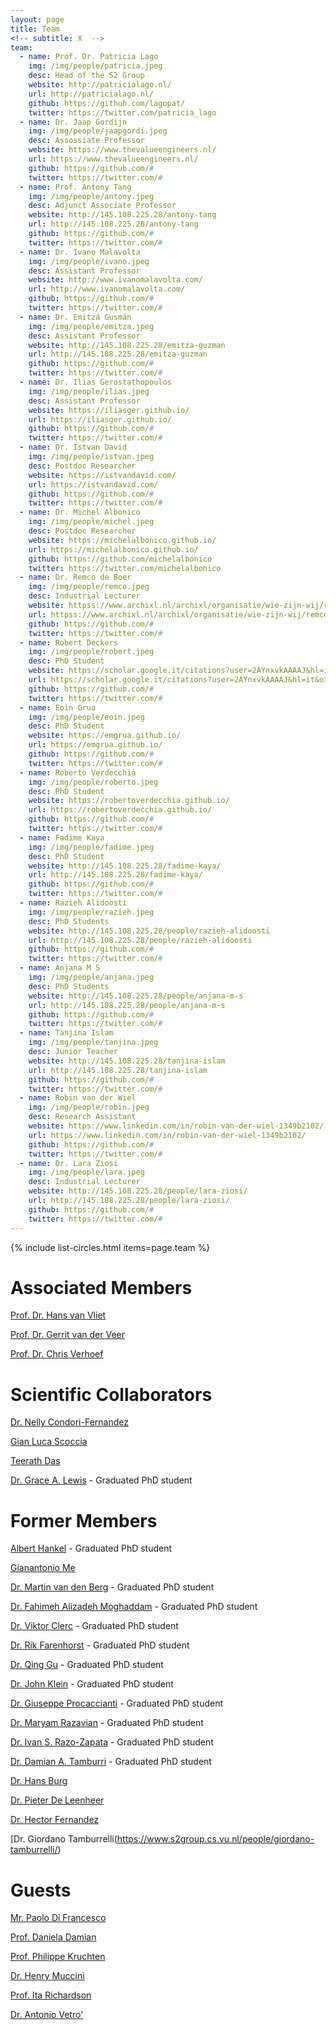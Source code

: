 ```yaml
---
layout: page
title: Team
<!-- subtitle: X  -->
team:
  - name: Prof. Dr. Patricia Lago
    img: /img/people/patricia.jpeg
    desc: Head of the S2 Group
    website: http://patricialago.nl/
    url: http://patricialago.nl/
    github: https://github.com/lagopat/
    twitter: https://twitter.com/patricia_lago
  - name: Dr. Jaap Gordijn
    img: /img/people/jaapgordi.jpeg
    desc: Assossiate Professor
    website: https://www.thevalueengineers.nl/
    url: https://www.thevalueengineers.nl/
    github: https://github.com/#
    twitter: https://twitter.com/#
  - name: Prof. Antony Tang
    img: /img/people/antony.jpeg
    desc: Adjunct Associate Professor
    website: http://145.108.225.28/antony-tang
    url: http://145.108.225.28/antony-tang
    github: https://github.com/#
    twitter: https://twitter.com/#
  - name: Dr. Ivano Malavolta
    img: /img/people/ivano.jpeg
    desc: Assistant Professor
    website: http://www.ivanomalavolta.com/
    url: http://www.ivanomalavolta.com/
    github: https://github.com/#
    twitter: https://twitter.com/#
  - name: Dr. Emitzá Gusmán
    img: /img/people/emitza.jpeg
    desc: Assistant Professor
    website: http://145.108.225.28/emitza-guzman
    url: http://145.108.225.28/emitza-guzman
    github: https://github.com/#
    twitter: https://twitter.com/#
  - name: Dr. Ilias Gerostathopoulos
    img: /img/people/ilias.jpeg
    desc: Assistant Professor
    website: https://iliasger.github.io/
    url: https://iliasger.github.io/
    github: https://github.com/#
    twitter: https://twitter.com/#
  - name: Dr. Istvan David
    img: /img/people/istvan.jpeg
    desc: Postdoc Researcher
    website: https://istvandavid.com/
    url: https://istvandavid.com/
    github: https://github.com/#
    twitter: https://twitter.com/#
  - name: Dr. Michel Albonico
    img: /img/people/michel.jpeg
    desc: Postdoc Researcher
    website: https://michelalbonico.github.io/
    url: https://michelalbonico.github.io/
    github: https://github.com/michelalbonico
    twitter: https://twitter.com/michelalbonico
  - name: Dr. Remco de Boer
    img: /img/people/remco.jpeg
    desc: Industrial Lecturer
    website: httpss://www.archixl.nl/archixl/organisatie/wie-zijn-wij/remco
    url: httpss://www.archixl.nl/archixl/organisatie/wie-zijn-wij/remco
    github: https://github.com/#
    twitter: https://twitter.com/#
  - name: Robert Deckers
    img: /img/people/robert.jpeg
    desc: PhD Student
    website: https://scholar.google.it/citations?user=2AYnxvkAAAAJ&hl=it&oi=ao
    url: https://scholar.google.it/citations?user=2AYnxvkAAAAJ&hl=it&oi=ao
    github: https://github.com/#
    twitter: https://twitter.com/#
  - name: Eoin Grua
    img: /img/people/eoin.jpeg
    desc: PhD Student
    website: https://emgrua.github.io/
    url: https://emgrua.github.io/
    github: https://github.com/#
    twitter: https://twitter.com/#
  - name: Roberto Verdecchia
    img: /img/people/roberto.jpeg
    desc: PhD Student
    website: https://robertoverdecchia.github.io/
    url: https://robertoverdecchia.github.io/
    github: https://github.com/#
    twitter: https://twitter.com/#
  - name: Fadime Kaya
    img: /img/people/fadime.jpeg
    desc: PhD Student
    website: http://145.108.225.28/fadime-kaya/
    url: http://145.108.225.28/fadime-kaya/
    github: https://github.com/#
    twitter: https://twitter.com/#
  - name: Razieh Alidoosti
    img: /img/people/razieh.jpeg
    desc: PhD Students
    website: http://145.108.225.28/people/razieh-alidoosti
    url: http://145.108.225.28/people/razieh-alidoosti
    github: https://github.com/#
    twitter: https://twitter.com/#
  - name: Anjana M S
    img: /img/people/anjana.jpeg
    desc: PhD Students
    website: http://145.108.225.28/people/anjana-m-s
    url: http://145.108.225.28/people/anjana-m-s
    github: https://github.com/#
    twitter: https://twitter.com/#
  - name: Tanjina Islam
    img: /img/people/tanjina.jpeg
    desc: Junior Teacher
    website: http://145.108.225.28/tanjina-islam
    url: http://145.108.225.28/tanjina-islam
    github: https://github.com/#
    twitter: https://twitter.com/#
  - name: Robin van der Wiel
    img: /img/people/robin.jpeg
    desc: Research Assistant
    website: https://www.linkedin.com/in/robin-van-der-wiel-1349b2102/
    url: https://www.linkedin.com/in/robin-van-der-wiel-1349b2102/
    github: https://github.com/#
    twitter: https://twitter.com/#
  - name: Dr. Lara Ziosi
    img: /img/people/lara.jpeg
    desc: Industrial Lecturer
    website: http://145.108.225.28/people/lara-ziosi/
    url: http://145.108.225.28/people/lara-ziosi/
    github: https://github.com/#
    twitter: https://twitter.com/#
---
```


{% include list-circles.html items=page.team %}

# Associated Members


[Prof. Dr. Hans van Vliet](https://scholar.google.it/citations?user=4YAdfEsAAAAJ&hl=it&oi=ao)

[Prof. Dr. Gerrit van der Veer](https://www.cs.vu.nl/~gerrit/)

[Prof. Dr. Chris Verhoef](https://www.cs.vu.nl/~x/)

# Scientific Collaborators


[Dr. Nelly Condori-Fernandez](https://www.linkedin.com/in/ncondorifernandez/)

[Gian Luca Scoccia](#)

[Teerath Das](#)

[Dr. Grace A. Lewis](https://www.s2group.cs.vu.nl/people/grace-a-lewis/) - Graduated PhD student

# Former Members


[Albert Hankel](https://scholar.google.it/citations?user=IPa6m2QAAAAJ&hl=it&oi=ao) - Graduated PhD student

[Gianantonio Me](https://es.linkedin.com/in/gianantonio-me-80a54461)

[Dr. Martin van den Berg](https://www.linkedin.com/in/mjbkvandenberg/) - Graduated PhD student

[Dr. Fahimeh Alizadeh Moghaddam](https://www.linkedin.com/in/fahimeh-alizadeh-moghaddam/) - Graduated PhD student

[Dr. Viktor Clerc](https://www.linkedin.com/in/clerc/) - Graduated PhD student

[Dr. Rik Farenhorst](https://www.linkedin.com/in/rikfarenhorst/) - Graduated PhD student

[Dr. Qing Gu](https://www.linkedin.com/in/qinggu/) - Graduated PhD student

[Dr. John Klein](https://www.linkedin.com/in/johnrklein/) - Graduated PhD student

[Dr. Giuseppe Procaccianti](https://www.s2group.cs.vu.nl/people/giuseppe-procaccianti/) - Graduated PhD student

[Dr. Maryam Razavian](http://is.ieis.tue.nl/staff/mrazavian/) - Graduated PhD student

[Dr. Ivan S. Razo-Zapata](https://www.linkedin.com/in/iv%C3%A1n-s-razo-zapata-9514924b/) - Graduated PhD student

[Dr. Damian A. Tamburri](https://www.linkedin.com/in/maelstrom/) - Graduated PhD student

[Dr. Hans Burg](https://www.linkedin.com/in/hansburg/)

[Dr. Pieter De Leenheer](https://www.linkedin.com/in/pieterdeleenheer/)

[Dr. Hector Fernandez](https://www.linkedin.com/in/hector2fernandez/)

[Dr. Giordano Tamburrelli(https://www.s2group.cs.vu.nl/people/giordano-tamburrelli/)

# Guests


[Mr. Paolo Di Francesco](http://www.paolodifrancesco.com/)

[Prof. Daniela Damian](https://danadamian.wordpress.com/)

[Prof. Philippe Kruchten](https://philippe.kruchten.com/)

[Dr. Henry Muccini](https://www.henrymuccini.com/)

[Prof. Ita Richardson](https://www.csis.ul.ie/staff/ItaRichardson/)

[Dr. Antonio Vetro'](httpss://nexa.polito.it/people/avetro)
